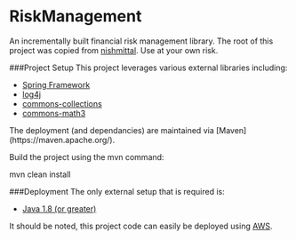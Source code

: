 # RiskManagement
An incrementally built financial risk management library.
The root of this project was copied from [nishmittal](https://github.com/rppatel79/ValueAtRisk).
Use at your own risk.

###Project Setup
This project leverages various external libraries including:
* [Spring Framework](https://projects.spring.io/spring-framework/)
* [log4j](http://logging.apache.org/log4j/2.x/)
* [commons-collections](https://commons.apache.org/proper/commons-collections/)
* [commons-math3](http://commons.apache.org/proper/commons-math/)
<p>The deployment (and dependancies) are maintained via [Maven](https://maven.apache.org/).

Build the project using the mvn command:
<p>mvn clean install

###Deployment
The only external setup that is required is:
* [Java 1.8 (or greater)](http://www.oracle.com/technetwork/java/javase/downloads/jdk8-downloads-2133151.html)

It should be noted, this project code can easily be deployed using [AWS](http://aws.amazon.com).
